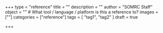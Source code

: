 +++
type = "reference"
title = ""
description = ""
author = "SOMRC Staff"
object = ""                         # What tool / language / platform is this a reference to?
images = [""]
categories = ["reference"]
tags = [
    "tag1", 
    "tag2"
]
draft = true

+++
